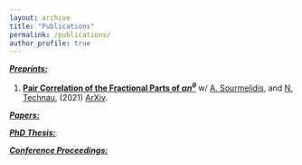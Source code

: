 ```yaml
---
layout: archive
title: "Publications"
permalink: /publications/
author_profile: true
---
```


***<u>Preprints:</u>***

1. [<b>Pair Correlation of the Fractional Parts of $\alpha n^\theta$</b>](../files/Theta.pdf) w/ [A. Sourmelidis](https://www.math.tugraz.at/~sourmelidis/), and [N. Technau](https://sites.google.com/view/niclas-technaus-website), (2021) [ArXiv](https://arxiv.org/abs/2106.09800).

***<u>Papers:</u>***

***<u>PhD Thesis:</u>***

***<u>Conference Proceedings:</u>***

